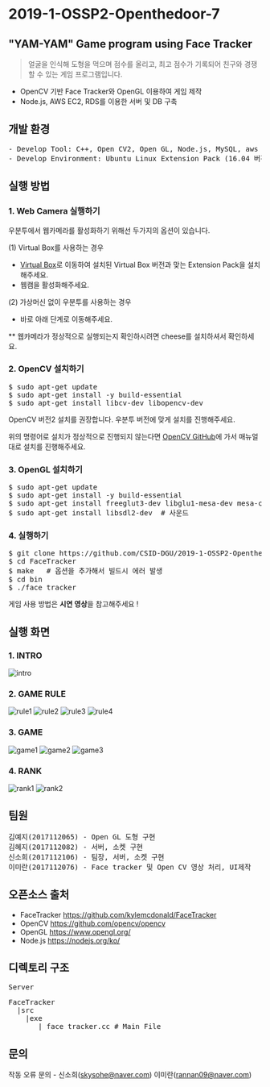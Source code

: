 # 2019-1-OSSP2-Openthedoor-7

## "YAM-YAM" Game program using Face Tracker

> 얼굴을 인식해 도형을 먹으며 점수를 올리고, 최고 점수가 기록되어 친구와 경쟁할 수 있는 게임 프로그램입니다. 
* OpenCV 기반 Face Tracker와 OpenGL 이용하여 게임 제작
* Node.js, AWS EC2, RDS를 이용한 서버 및 DB 구축


## 개발 환경
<pre>
- Develop Tool: C++, Open CV2, Open GL, Node.js, MySQL, aws ec2, aws RDS
- Develop Environment: Ubuntu Linux Extension Pack (16.04 버전 사용, 18.04 호환 가능)
</pre>


## 실행 방법

### 1. Web Camera 실행하기

우분투에서 웹카메라를 활성화하기 위해선 두가지의 옵션이 있습니다.

 (1) Virtual Box를 사용하는 경우

* [Virtual Box](https://www.virtualbox.org/wiki/Downloads)로 이동하여 설치된 Virtual Box 버전과 맞는 Extension Pack을 설치해주세요.
* 웹캠을 활성화해주세요.

 (2) 가상머신 없이 우분투를 사용하는 경우
* 바로 아래 단계로 이동해주세요.

** 웹카메라가 정상적으로 실행되는지 확인하시려면 cheese를 설치하셔서 확인하세요.


### 2. OpenCV 설치하기
<pre>
$ sudo apt-get update
$ sudo apt-get install -y build-essential
$ sudo apt-get install libcv-dev libopencv-dev
</pre>
OpenCV 버전2 설치를 권장합니다. 우분투 버전에 맞게 설치를 진행해주세요.

위의 명령어로 설치가 정상적으로 진행되지 않는다면 [OpenCV GitHub](https://github.com/opencv/opencv)에 가서 매뉴얼대로 설치를 진행해주세요.


### 3. OpenGL 설치하기
<pre>
$ sudo apt-get update
$ sudo apt-get install -y build-essential
$ sudo apt-get install freeglut3-dev libglu1-mesa-dev mesa-common-dev
$ sudo apt-get install libsdl2-dev  # 사운드
</pre>


### 4. 실행하기
<pre>
$ git clone https://github.com/CSID-DGU/2019-1-OSSP2-Openthedoor-7.git  
$ cd FaceTracker
$ make   # 옵션을 추가해서 빌드시 에러 발생 
$ cd bin
$ ./face_tracker
</pre>

 게임 사용 방법은 **시연 영상**을 참고해주세요 !


## 실행 화면
### 1. INTRO

![intro](./gameImage/r_intro.png)

### 2. GAME RULE

![rule1](./gameImage/r_rule1.png)
![rule2](./gameImage/r_rule2.png)
![rule3](./gameImage/r_rule3.png)
![rule4](./gameImage/r_rule4.png)

### 3. GAME

![game1](./gameImage/r_game1.png)
![game2](./gameImage/r_game2.png)
![game3](./gameImage/r_game3.png)

### 4. RANK

![rank1](./gameImage/r_rank.png)
![rank2](./gameImage/r_rank_end.png)


## 팀원
<pre>
김예지(2017112065) - Open GL 도형 구현
김혜지(2017112082) - 서버, 소켓 구현
신소희(2017112106) - 팀장, 서버, 소켓 구현
이미란(2017112076) - Face tracker 및 Open CV 영상 처리, UI제작
</pre>


## 오픈소스 출처

* FaceTracker
<https://github.com/kylemcdonald/FaceTracker>
* OpenCV
<https://github.com/opencv/opencv> 
* OpenGL
<https://www.opengl.org/>
* Node.js
<https://nodejs.org/ko/>


## 디렉토리 구조 
<pre>
Server
</pre>
<pre>
FaceTracker
  |src
    |exe
       | face_tracker.cc # Main File
</pre>

## 문의
작동 오류 문의 - 신소희(skysohe@naver.com) 이미란(rannan09@naver.com)

